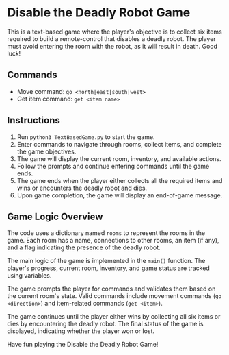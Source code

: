 
# Disable the Deadly Robot Game

This is a text-based game where the player's objective is to collect six items required to build a remote-control that disables a deadly robot. The player must avoid entering the room with the robot, as it will result in death. Good luck!

## Commands

- Move command: `go <north|east|south|west>`
- Get item command:  `get <item name>`

## Instructions

1. Run `python3 TextBasedGame.py` to start the game.
2. Enter commands to navigate through rooms, collect items, and complete the game objectives.
3. The game will display the current room, inventory, and available actions.
4. Follow the prompts and continue entering commands until the game ends.
5. The game ends when the player either collects all the required items and wins or encounters the deadly robot and dies.
6. Upon game completion, the game will display an end-of-game message.

## Game Logic Overview

The code uses a dictionary named `rooms` to represent the rooms in the game. Each room has a name, connections to other rooms, an item (if any), and a flag indicating the presence of the deadly robot.

The main logic of the game is implemented in the `main()` function. The player's progress, current room, inventory, and game status are tracked using variables.

The game prompts the player for commands and validates them based on the current room's state. Valid commands include movement commands (`go <direction>`) and item-related commands (`get <item>`).

The game continues until the player either wins by collecting all six items or dies by encountering the deadly robot. The final status of the game is displayed, indicating whether the player won or lost.

Have fun playing the Disable the Deadly Robot Game!
